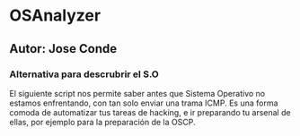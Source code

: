 # OSAnalyzer
## Autor: Jose Conde
### Alternativa para descrubrir el S.O

El siguiente script nos permite saber antes que Sistema Operativo no estamos enfrentando, con tan
solo enviar una trama ICMP. Es una forma comoda de automatizar tus tareas de hacking, e ir preparando
tu arsenal de ellas, por ejemplo para la preparación de la OSCP.

